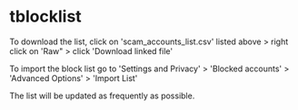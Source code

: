 # tblocklist

To download the list, click on 'scam_accounts_list.csv' listed above > right click on 'Raw" > click 'Download linked file'

To import the block list go to 'Settings and Privacy' > 'Blocked accounts' > 'Advanced Options' > 'Import List'

The list will be updated as frequently as possible.
